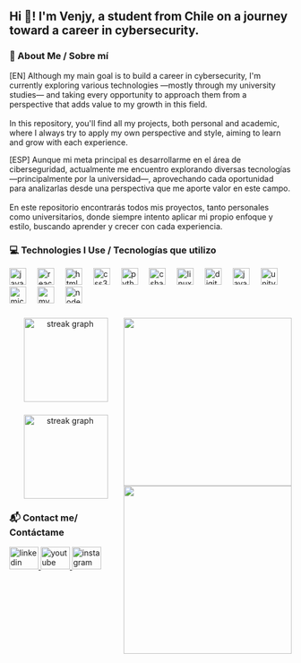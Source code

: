 <h2 align="left">Hi 👋! I'm Venjy, a student from Chile on a journey toward a career in cybersecurity.</h2>

###

<!-- SOBRE MÍ -->
<h3 align="left">🧠 About Me / Sobre mí</h3>

<p align="left">
  [EN] Although my main goal is to build a career in cybersecurity, I'm currently exploring various technologies —mostly through my university studies— and taking every opportunity to approach them from a perspective that adds value to my growth in this field.<br><br>
  In this repository, you'll find all my projects, both personal and academic, where I always try to apply my own perspective and style, aiming to learn and grow with each experience.
</p>

<p align="left">
  [ESP] Aunque mi meta principal es desarrollarme en el área de ciberseguridad, actualmente me encuentro explorando diversas tecnologías —principalmente por la universidad—, aprovechando cada oportunidad para analizarlas desde una perspectiva que me aporte valor en este campo.<br><br>
  En este repositorio encontrarás todos mis proyectos, tanto personales como universitarios, donde siempre intento aplicar mi propio enfoque y estilo, buscando aprender y crecer con cada experiencia.
</p>

###

<!-- TECNOLOGÍAS -->
<h3 align="left">💻 Technologies I Use / Tecnologías que utilizo</h3>

<div align="left">
  <img src="https://cdn.jsdelivr.net/gh/devicons/devicon/icons/javascript/javascript-original.svg" height="30" alt="javascript logo"  />
  <img width="12" />
  <img src="https://cdn.jsdelivr.net/gh/devicons/devicon/icons/react/react-original.svg" height="30" alt="react logo"  />
  <img width="12" />
  <img src="https://cdn.jsdelivr.net/gh/devicons/devicon/icons/html5/html5-original.svg" height="30" alt="html5 logo"  />
  <img width="12" />
  <img src="https://cdn.jsdelivr.net/gh/devicons/devicon/icons/css3/css3-original.svg" height="30" alt="css3 logo"  />
  <img width="12" />
  <img src="https://cdn.jsdelivr.net/gh/devicons/devicon/icons/python/python-original.svg" height="30" alt="python logo"  />
  <img width="12" />
  <img src="https://cdn.jsdelivr.net/gh/devicons/devicon/icons/csharp/csharp-original.svg" height="30" alt="csharp logo"  />
  <img width="12" />
  <img src="https://cdn.jsdelivr.net/gh/devicons/devicon/icons/linux/linux-original.svg" height="30" alt="linux logo"  />
  <img width="12" />
  <img src="https://cdn.jsdelivr.net/gh/devicons/devicon/icons/digitalocean/digitalocean-original.svg" height="30" alt="digitalocean logo"  />
  <img width="12" />
  <img src="https://cdn.jsdelivr.net/gh/devicons/devicon/icons/java/java-original.svg" height="30" alt="java logo"  />
  <img width="12" />
  <img src="https://cdn.jsdelivr.net/gh/devicons/devicon/icons/unity/unity-original.svg" height="30" alt="unity logo"  />
  <img width="12" />
  <img src="https://cdn.jsdelivr.net/gh/devicons/devicon/icons/microsoftsqlserver/microsoftsqlserver-plain.svg" height="30" alt="microsoftsqlserver logo"  />
  <img width="12" />
  <img src="https://cdn.jsdelivr.net/gh/devicons/devicon/icons/mysql/mysql-original.svg" height="30" alt="mysql logo"  />
  <img width="12" />
  <img src="https://cdn.jsdelivr.net/gh/devicons/devicon/icons/nodejs/nodejs-original.svg" height="30" alt="nodejs logo"  />
</div>

###

<img align="right" height="300" src="https://media1.tenor.com/m/PuQpMLM0PwwAAAAd/cat-work-in-progress.gif"  />

###

<div align="center">
  <img src="https://streak-stats.demolab.com?user=Venjyy&locale=en&mode=daily&theme=dracula&hide_border=false&border_radius=5&order=3" height="150" alt="streak graph"  />
</div>

###


<img align="right" height="300" src="https://media1.tenor.com/m/PuQpMLM0PwwAAAAd/cat-work-in-progress.gif"  />

###


<div align="center">
  <img src="https://streak-stats.demolab.com?user=Venjyy&locale=en&mode=daily&theme=dracula&hide_border=false&border_radius=5&order=3" height="150" alt="streak graph"  />
</div>

###


<h3 align="left">📬 Contact me/ Contáctame</h3>

<div align="left">
  <a href="https://www.linkedin.com/in/benjamin-flores-aa59112b5/" target="_blank">
    <img src="https://raw.githubusercontent.com/maurodesouza/profile-readme-generator/master/src/assets/icons/social/linkedin/default.svg" width="52" height="40" alt="linkedin logo"  />
  </a>
  <a href="https://www.youtube.com/@1venjy" target="_blank">
    <img src="https://raw.githubusercontent.com/maurodesouza/profile-readme-generator/master/src/assets/icons/social/youtube/default.svg" width="52" height="40" alt="youtube logo"  />
  </a>
  <a href="https://www.instagram.com/1venjy/" target="_blank">
    <img src="https://raw.githubusercontent.com/maurodesouza/profile-readme-generator/master/src/assets/icons/social/instagram/default.svg" width="52" height="40" alt="instagram logo"  />
  </a>
</div>
